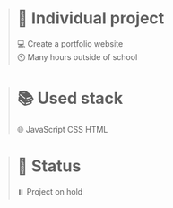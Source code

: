 ># 👥 Individual project
>
>💻 Create a portfolio website <br>
>⏲️ Many hours outside of school
>

># 📚 Used stack
>
>🌐 JavaScript CSS HTML
>

># 🚦 Status
>
>⏸️ Project on hold
